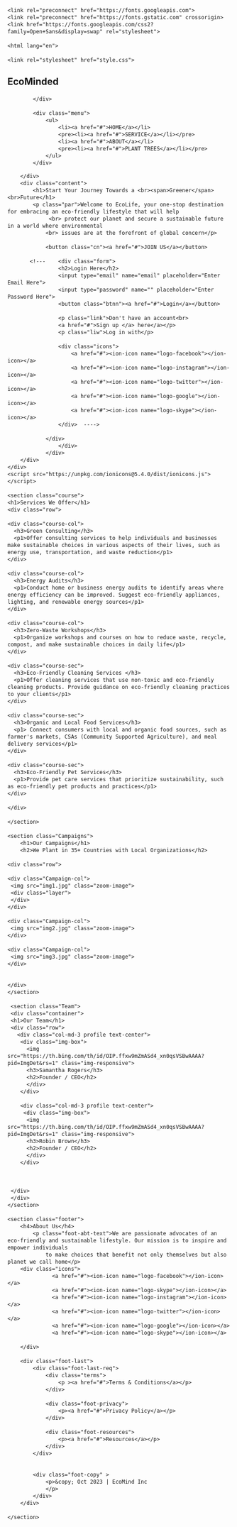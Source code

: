 <!doctype html>
<html>
<head>
    <meta charset="UTF-8">
    <meta name="viewport" content="width=device-width, initial-scale=1.0">
    <title>EcoMinded</title>

    <link rel="preconnect" href="https://fonts.googleapis.com">
    <link rel="preconnect" href="https://fonts.gstatic.com" crossorigin>
    <link href="https://fonts.googleapis.com/css2?family=Open+Sans&display=swap" rel="stylesheet">
         
    <html lang="en">

    <link rel="stylesheet" href="style.css">
</head>

<body>
    <h2 class="logo">EcoMinded</h2>
    <div class="main">
        <div class="navbar">
            <div class="icon">

            </div>

            <div class="menu">
                <ul>
                    <li><a href="#">HOME</a></li>
                    <pre><li><a href="#">SERVICE</a></li></pre>
                    <li><a href="#">ABOUT</a></li>
                    <pre><li><a href="#">PLANT TREES</a></li></pre>
                </ul>
            </div>

<!--
            <div class="search">
                <input class="srch" type="search" name="" placeholder="Type To text">
                <a href="#"> <button class="btn">Search</button></a>
            </div>
-->

        </div> 
        <div class="content">
            <h1>Start Your Journey Towards a <br><span>Greener</span> <br>Future</h1>
            <p class="par">Welcome to EcoLife, your one-stop destination for embracing an eco-friendly lifestyle that will help
                 <br> protect our planet and secure a sustainable future in a world where environmental
                <br> issues are at the forefront of global concern</p>

                <button class="cn"><a href="#">JOIN US</a></button>

           <!---    <div class="form">
                    <h2>Login Here</h2>
                    <input type="email" name="email" placeholder="Enter Email Here">
                    <input type="password" name="" placeholder="Enter Password Here">
                    <button class="btnn"><a href="#">Login</a></button>

                    <p class="link">Don't have an account<br>
                    <a href="#">Sign up </a> here</a></p>
                    <p class="liw">Log in with</p>

                    <div class="icons">
                        <a href="#"><ion-icon name="logo-facebook"></ion-icon></a>
                        <a href="#"><ion-icon name="logo-instagram"></ion-icon></a>
                        <a href="#"><ion-icon name="logo-twitter"></ion-icon></a>
                        <a href="#"><ion-icon name="logo-google"></ion-icon></a>
                        <a href="#"><ion-icon name="logo-skype"></ion-icon></a>
                    </div>  ---->

                </div>
                    </div>
                </div>
        </div>
    </div>
    <script src="https://unpkg.com/ionicons@5.4.0/dist/ionicons.js"></script>

    <section class="course">
    <h1>Services We Offer</h1>
    <div class="row">
    
    <div class="course-col">
      <h3>Green Consulting</h3>
      <p1>Offer consulting services to help individuals and businesses make sustainable choices in various aspects of their lives, such as energy use, transportation, and waste reduction</p1>
    </div>

    <div class="course-col">
      <h3>Energy Audits</h3>
      <p1>Conduct home or business energy audits to identify areas where energy efficiency can be improved. Suggest eco-friendly appliances, lighting, and renewable energy sources</p1>
    </div>

    <div class="course-col">
      <h3>Zero-Waste Workshops</h3>
      <p1>Organize workshops and courses on how to reduce waste, recycle, compost, and make sustainable choices in daily life</p1>
    </div>

    <div class="course-sec">
      <h3>Eco-Friendly Cleaning Services </h3>
      <p1>Offer cleaning services that use non-toxic and eco-friendly cleaning products. Provide guidance on eco-friendly cleaning practices to your clients</p1>
    </div>

    <div class="course-sec">
      <h3>Organic and Local Food Services</h3>
      <p1> Connect consumers with local and organic food sources, such as farmer's markets, CSAs (Community Supported Agriculture), and meal delivery services</p1>
    </div>

    <div class="course-sec">
      <h3>Eco-Friendly Pet Services</h3>
      <p1>Provide pet care services that prioritize sustainability, such as eco-friendly pet products and practices</p1>
    </div>

    </div>

    </section>

    <section class="Campaigns">
        <h1>Our Campaigns</h1>
        <h2>We Plant in 35+ Countries with Local Organizations</h2>

    <div class="row">
    
    <div class="Campaign-col">
     <img src="img1.jpg" class="zoom-image">
     <div class="layer">
     </div>
    </div>

    <div class="Campaign-col">
     <img src="img2.jpg" class="zoom-image">
    </div>

    <div class="Campaign-col">
     <img src="img3.jpg" class="zoom-image">
    </div>


    </div>
    </section>

     <section class="Team">
     <div class="container">
     <h1>Our Team</h1>
     <div class="row">
       <div class="col-md-3 profile text-center">
        <div class="img-box">
          <img src="https://th.bing.com/th/id/OIP.ffxw9mZmASd4_xn0qsVSBwAAAA?pid=ImgDet&rs=1" class="img-responsive">
          <h3>Samantha Rogers</h3>
          <h2>Founder / CEO</h2>
          </div>
        </div>

        <div class="col-md-3 profile text-center">
         <div class="img-box">
          <img src="https://th.bing.com/th/id/OIP.ffxw9mZmASd4_xn0qsVSBwAAAA?pid=ImgDet&rs=1" class="img-responsive">
          <h3>Robin Brown</h3>
          <h2>Founder / CEO</h2>
          </div>
        </div>



     </div>
     </div>
    </section>

    <section class="footer">
        <h4>About Us</h4>
            <p class="foot-abt-text">We are passionate advocates of an eco-friendly and sustainable lifestyle. Our mission is to inspire and empower individuals 
                to make choices that benefit not only themselves but also planet we call home</p>
        <div class="icons">
                  <a href="#"><ion-icon name="logo-facebook"></ion-icon></a>
                  <a href="#"><ion-icon name="logo-skype"></ion-icon></a>
                  <a href="#"><ion-icon name="logo-instagram"></ion-icon></a>
                  <a href="#"><ion-icon name="logo-twitter"></ion-icon></a>
                  <a href="#"><ion-icon name="logo-google"></ion-icon></a>
                  <a href="#"><ion-icon name="logo-skype"></ion-icon></a>
                        
        </div>
        
        <div class="foot-last">
            <div class="foot-last-req">
                <div class="terms">
                    <p ><a href="#">Terms & Conditions</a></p>
                </div>

                <div class="foot-privacy">
                    <p><a href="#">Privacy Policy</a></p>
                </div>

                <div class="foot-resources">
                    <p><a href="#">Resources</a></p>
                </div>
            </div>
            

            <div class="foot-copy" >
                <p>&copy; Oct 2023 | EcoMind Inc
                </p>
            </div>
        </div>
        
    </section>

   
</body>
</html>
